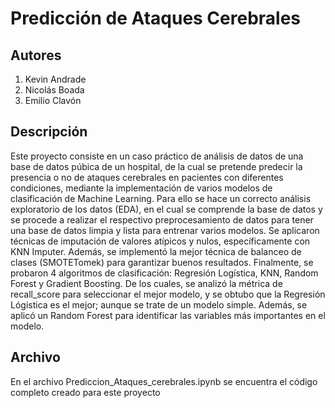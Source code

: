 # Predicción de Ataques Cerebrales

## Autores
1. Kevin Andrade
2. Nicolás Boada
3. Emilio Clavón

## Descripción
Este proyecto consiste en un caso práctico de análisis de datos de una base de datos púbica de un hospital, de la cual se pretende predecir la presencia o no de ataques cerebrales en pacientes con diferentes condiciones, mediante la implementación de varios modelos de clasificación de Machine Learning.
Para ello se hace un correcto análisis exploratorio de los datos (EDA), en el cual se comprende la base de datos y se procede a realizar el respectivo preprocesamiento de datos para tener una base de datos limpia y lista para entrenar varios modelos. Se aplicaron técnicas de imputación de valores atípicos y nulos, específicamente con KNN Imputer.
Además, se implementó la mejor técnica de balanceo de clases (SMOTETomek) para garantizar buenos resultados.
Finalmente, se probaron 4 algoritmos de clasificación: Regresión Logística, KNN, Random Forest y Gradient Boosting. De los cuales, se analizó la métrica de recall_score para seleccionar el mejor modelo, y se obtubo que la Regresión Lógistica es el mejor; aunque se trate de un modelo simple. Además, se aplicó un Random Forest para identificar las variables más importantes en el modelo.

## Archivo
En el archivo Prediccion_Ataques_cerebrales.ipynb se encuentra el código completo creado para este proyecto
